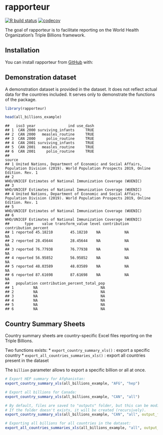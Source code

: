 
# rapporteur

<!-- badges: start -->

[![R build
status](https://github.com/gpw13/rapporteur/workflows/R-CMD-check/badge.svg)](https://github.com/gpw13/rapporteur/actions)
[![codecov](https://codecov.io/gh/gpw13/rapporteur/branch/main/graph/badge.svg?token=WK2WM2A7PU)](https://codecov.io/gh/gpw13/rapporteur)
<!-- badges: end -->

The goal of rapporteur is to facilitate reporting on the World Health
Organization’s Triple Billions framework.

## Installation

You can install rapporteur from [GitHub](https://github.com/) with:

## Demonstration dataset

A demonstration dataset is provided in the dataset. It does not reflect
actual data for the countries included. It serves only to demonstrate
the functions of the package.

``` r
library(rapporteur)

head(all_billions_example)
```

    ##   iso3 year               ind use_dash
    ## 1  CAN 2000 surviving_infants     TRUE
    ## 2  CAN 2000   measles_routine     TRUE
    ## 3  CAN 2000     polio_routine     TRUE
    ## 4  CAN 2001 surviving_infants     TRUE
    ## 5  CAN 2001   measles_routine     TRUE
    ## 6  CAN 2001     polio_routine     TRUE
    ##                                                                                                                                           source
    ## 1 United Nations, Department of Economic and Social Affairs, Population Division (2019). World Population Prospects 2019, Online Edition. Rev. 1
    ## 2                                                                                WHO/UNICEF Estimates of National Immunization Coverage (WUENIC)
    ## 3                                                                                WHO/UNICEF Estimates of National Immunization Coverage (WUENIC)
    ## 4 United Nations, Department of Economic and Social Affairs, Population Division (2019). World Population Prospects 2019, Online Edition. Rev. 1
    ## 5                                                                                WHO/UNICEF Estimates of National Immunization Coverage (WUENIC)
    ## 6                                                                                WHO/UNICEF Estimates of National Immunization Coverage (WUENIC)
    ##       type    value transform_value level contribution contribution_percent
    ## 1 reported 45.18210        45.18210    NA           NA                   NA
    ## 2 reported 28.45644        28.45644    NA           NA                   NA
    ## 3 reported 76.77938        76.77938    NA           NA                   NA
    ## 4 reported 56.95852        56.95852    NA           NA                   NA
    ## 5 reported 48.03589        48.03589    NA           NA                   NA
    ## 6 reported 87.61698        87.61698    NA           NA                   NA
    ##   population contribution_percent_total_pop
    ## 1         NA                             NA
    ## 2         NA                             NA
    ## 3         NA                             NA
    ## 4         NA                             NA
    ## 5         NA                             NA
    ## 6         NA                             NA

## Country Summary Sheets

Country summary sheets are country-specific Excel files reporting on the
Triple Billions.

Two functions exists: \* `export_country_summary_xls()` : export a
specific country \* `export_all_countries_summaries_xls()` : export all
countries present in the dataset

The `billion` parameter allows to export a specific billion or all at
once.

``` r
# Export HEP summary for Afghanistan:
export_country_summary_xls(all_billions_example, "AFG", "hep")

# Export all billions for Canada:
export_country_summary_xls(all_billions_example, "CAN", "all")

# By default, files are saved to "outputs" folder, but this can be modified with `output_folder'.
# If the folder doesn't exists, it will be created (recursively).
export_country_summary_xls(all_billions_example, "CAN", "all", output_folder = "outputs/all/CAN")

# Exporting all billions for all countries in the dataset:
export_all_countries_summaries_xls(all_billions_example, "all", output_folder = "outputs/all")
```
